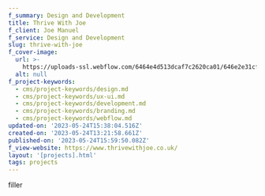 ```yaml
---
f_summary: Design and Development
title: Thrive With Joe
f_client: Joe Manuel
f_service: Design and Development
slug: thrive-with-joe
f_cover-image:
  url: >-
    https://uploads-ssl.webflow.com/6464e4d513dcaf7c2620ca01/646e2e31cf58fdca2a4ff3d6_Group%202555.png
  alt: null
f_project-keywords:
  - cms/project-keywords/design.md
  - cms/project-keywords/ux-ui.md
  - cms/project-keywords/development.md
  - cms/project-keywords/branding.md
  - cms/project-keywords/webflow.md
updated-on: '2023-05-24T15:38:04.516Z'
created-on: '2023-05-24T13:21:58.661Z'
published-on: '2023-05-24T15:59:50.082Z'
f_view-website: https://www.thrivewithjoe.co.uk/
layout: '[projects].html'
tags: projects
---
```


filler
